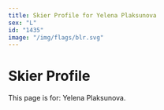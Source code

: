```yaml
---
title: Skier Profile for Yelena Plaksunova
sex: "L"
id: "1435"
image: "/img/flags/blr.svg" 
---
```


# Skier Profile

This page is for: Yelena Plaksunova.
    